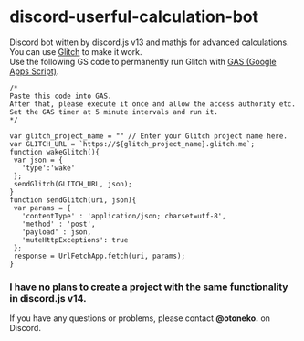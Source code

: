 # discord-userful-calculation-bot
Discord bot witten by discord.js v13 and mathjs for advanced calculations. You can use [Glitch](https://glitch.com/) to make it work.<br>
Use the following GS code to permanently run Glitch with [GAS (Google Apps Script)](https://script.google.com/).
```
/*
Paste this code into GAS.
After that, please execute it once and allow the access authority etc.
Set the GAS timer at 5 minute intervals and run it.
*/

var glitch_project_name = "" // Enter your Glitch project name here.
var GLITCH_URL = `https://${glitch_project_name}.glitch.me`;
function wakeGlitch(){
 var json = {
   'type':'wake'
 };
 sendGlitch(GLITCH_URL, json);
}
function sendGlitch(uri, json){
 var params = {
   'contentType' : 'application/json; charset=utf-8',
   'method' : 'post',
   'payload' : json,
   'muteHttpExceptions': true
 };
 response = UrlFetchApp.fetch(uri, params);
}

```
### I have no plans to create a project with the same functionality in discord.js v14.
If you have any questions or problems, please contact **@otoneko.** on Discord.
